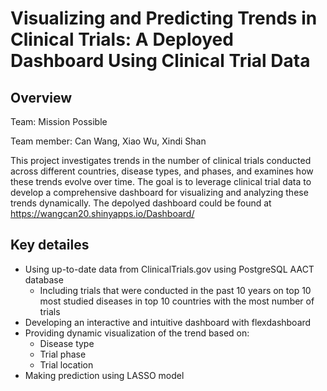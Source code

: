 # Visualizing and Predicting Trends in Clinical Trials: A Deployed Dashboard Using Clinical Trial Data

## Overview

Team: Mission Possible

Team member: Can Wang, Xiao Wu, Xindi Shan

This project investigates trends in the number of clinical trials conducted across different countries, disease types, and phases, and examines how these trends evolve over time. The goal is to leverage clinical trial data to develop a comprehensive dashboard for visualizing and analyzing these trends dynamically. The depolyed dashboard could be found at https://wangcan20.shinyapps.io/Dashboard/

## Key detailes
- Using up-to-date data from ClinicalTrials.gov using PostgreSQL AACT database
  - Including trials that were conducted in the past 10 years on top 10 most studied diseases in top 10 countries with the most number of trials
- Developing an interactive and intuitive dashboard with flexdashboard 
- Providing dynamic visualization of the trend based on:
  - Disease type
  - Trial phase  
  - Trial location
- Making prediction using LASSO model























